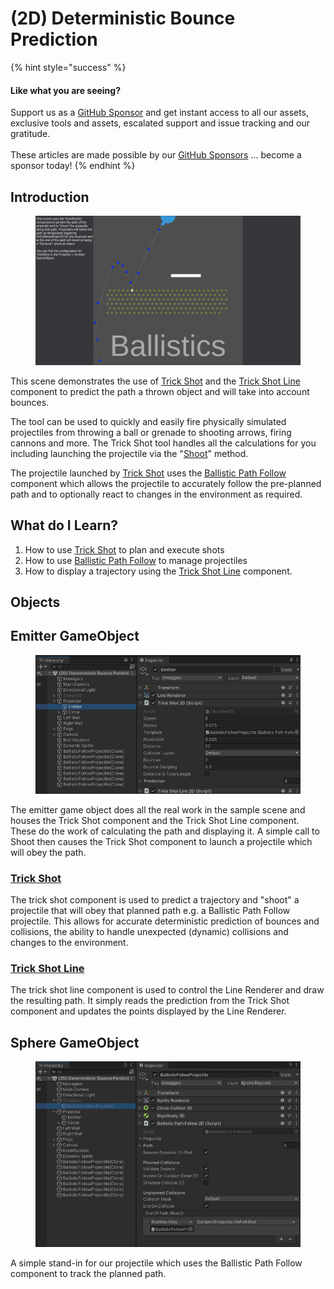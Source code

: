 # (2D) Deterministic Bounce Prediction

{% hint style="success" %}
#### Like what you are seeing?

Support us as a [GitHub Sponsor](../../../become-a-sponsor/) and get instant access to all our assets, exclusive tools and assets, escalated support and issue tracking and our gratitude.\
\
These articles are made possible by our [GitHub Sponsors](../../../become-a-sponsor/) ... become a sponsor today!
{% endhint %}

## Introduction

<figure><img src="../../../.gitbook/assets/image (5) (1) (1).png" alt=""><figcaption></figcaption></figure>

This scene demonstrates the use of [Trick Shot](../components/trick-shot.md) and the [Trick Shot Line](../components/trick-shot-line.md) component to predict the path a thrown object and will take into account bounces.

The tool can be used to quickly and easily fire physically simulated projectiles from throwing a ball or grenade to shooting arrows, firing cannons and more. The Trick Shot tool handles all the calculations for you including launching the projectile via the "[Shoot](../components/trick-shot.md#shoot)" method.

The projectile launched by [Trick Shot](../components/trick-shot.md) uses the [Ballistic Path Follow](../components/ballistic-path-follow.md) component which allows the projectile to accurately follow the pre-planned path and to optionally react to changes in the environment as required.

## What do I Learn?

1. How to use [Trick Shot](../components/trick-shot.md) to plan and execute shots
2. How to use [Ballistic Path Follow](../components/ballistic-path-follow.md) to manage projectiles
3. How to display a trajectory using the [Trick Shot Line](../components/trick-shot-line.md) component.

## Objects

## Emitter GameObject

<figure><img src="../../../.gitbook/assets/image (4) (3).png" alt=""><figcaption></figcaption></figure>

The emitter game object does all the real work in the sample scene and houses the Trick Shot component and the Trick Shot Line component. These do the work of calculating the path and displaying it. A simple call to Shoot then causes the Trick Shot component to launch a projectile which will obey the path.

### [Trick Shot](../components/trick-shot.md)

The trick shot component is used to predict a trajectory and "shoot" a projectile that will obey that planned path e.g. a Ballistic Path Follow projectile. This allows for accurate deterministic prediction of bounces and collisions, the ability to handle unexpected (dynamic) collisions and changes to the environment.

### [Trick Shot Line](../components/trick-shot-line.md)

The trick shot line component is used to control the Line Renderer and draw the resulting path. It simply reads the prediction from the Trick Shot component and updates the points displayed by the Line Renderer.

## Sphere GameObject

<figure><img src="../../../.gitbook/assets/image (9) (1) (1) (1) (1) (1) (1) (1) (1) (1) (1) (1) (1).png" alt=""><figcaption></figcaption></figure>

A simple stand-in for our projectile which uses the Ballistic Path Follow component to track the planned path.
